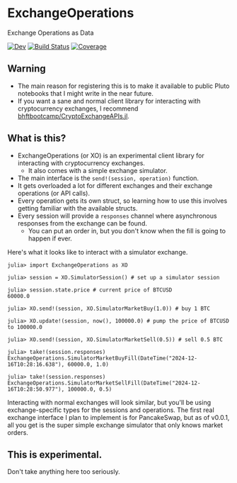 # ExchangeOperations

Exchange Operations as Data

[![Dev](https://img.shields.io/badge/docs-dev-blue.svg)](https://g-gundam.github.io/ExchangeOperations.jl/dev/)
[![Build Status](https://github.com/g-gundam/XO.jl/actions/workflows/CI.yml/badge.svg?branch=main)](https://github.com/g-gundam/ExchangeOperations.jl/actions/workflows/CI.yml?query=branch%3Amain)
[![Coverage](https://codecov.io/gh/g-gundam/XO.jl/branch/main/graph/badge.svg)](https://codecov.io/gh/g-gundam/ExchangeOperations.jl)

## Warning

- The main reason for registering this is to make it available to public Pluto notebooks that I might write in the near future.
- If you want a sane and normal client library for interacting with cryptocurrency exchanges, I recommend [bhftbootcamp/CryptoExchangeAPIs.jl](https://github.com/bhftbootcamp/CryptoExchangeAPIs.jl).

## What is this?

- ExchangeOperations (or XO) is an experimental client library for interacting with cryptocurrency exchanges.
  + It also comes with a simple exchange simulator.
- The main interface is the `send!(session, operation)` function.
- It gets overloaded a lot for different exchanges and their exchange operations (or API calls).
- Every operation gets its own struct, so learning how to use this involves getting familiar with the available structs.
- Every session will provide a `responses` channel where asynchronous responses from the exchange can be found.
  + You can put an order in, but you don't know when the fill is going to happen if ever.

Here's what it looks like to interact with a simulator exchange.

```julia-repl
julia> import ExchangeOperations as XO

julia> session = XO.SimulatorSession() # set up a simulator session

julia> session.state.price # current price of BTCUSD
60000.0

julia> XO.send!(session, XO.SimulatorMarketBuy(1.0)) # buy 1 BTC

julia> XO.update!(session, now(), 100000.0) # pump the price of BTCUSD to 100000.0

julia> XO.send!(session, XO.SimulatorMarketSell(0.5)) # sell 0.5 BTC

julia> take!(session.responses)
ExchangeOperations.SimulatorMarketBuyFill(DateTime("2024-12-16T10:28:16.638"), 60000.0, 1.0)

julia> take!(session.responses)
ExchangeOperations.SimulatorMarketSellFill(DateTime("2024-12-16T10:28:50.977"), 100000.0, 0.5)
```

Interacting with normal exchanges will look similar, but you'll be
using exchange-specific types for the sessions and operations.  The
first real exchange interface I plan to implement is for PancakeSwap,
but as of v0.0.1, all you get is the super simple exchange simulator
that only knows market orders.

## This is experimental.

Don't take anything here too seriously.
